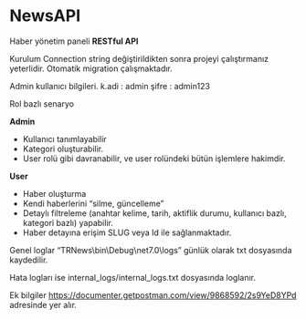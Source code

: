 # NewsAPI
Haber yönetim paneli **RESTful API**

Kurulum
Connection string değiştirildikten sonra projeyi çalıştırmanız yeterlidir. Otomatik migration çalışmaktadır.

Admin kullanıcı bilgileri.
k.adi : admin
şifre : admin123

Rol bazlı senaryo

**Admin**

- Kullanıcı tanımlayabilir
- Kategori oluşturabilir.
- User rolü gibi davranabilir, ve user rolündeki bütün işlemlere hakimdir.

**User**

- Haber oluşturma
- Kendi haberlerini “silme, güncelleme”
- Detaylı filtreleme (anahtar kelime, tarih, aktiflik durumu, kullanıcı bazlı, kategori bazlı) yapabilir.
- Haber detayına erişim SLUG veya Id ile sağlanmaktadır.

Genel loglar  “TRNews\bin\Debug\net7.0\logs” günlük olarak txt dosyasında kaydedilir.

Hata logları ise internal_logs/internal_logs.txt dosyasında loglanır.

Ek bilgiler https://documenter.getpostman.com/view/9868592/2s9YeD8YPd adresinde yer alır.